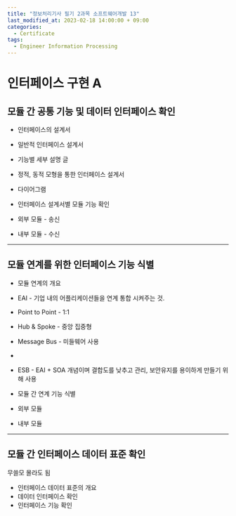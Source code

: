 ```yaml
---
title: "정보처리기사 필기 2과목 소프트웨어개발 13"
last_modified_at: 2023-02-18 14:00:00 + 09:00
categories:
  - Certificate
tags:
  - Engineer Information Processing
---
```


인터페이스 구현 A
===


모듈 간 공통 기능 및 데이터 인터페이스 확인
---


* 인터페이스의 설계서
 * 일반적 인터페이스 설계서
  * 기능별 세부 설명 글
 * 정적, 동적 모형을 통한 인터페이스 설계서
  * 다이어그램

* 인터페이스 설계서별 모듈 기능 확인
 * 외부 모듈 - 송신
 * 내부 모듈 - 수신



*****



모듈 연계를 위한 인터페이스 기능 식별
---


* 모듈 연계의 개요
 * EAI - 기업 내의 어플리케이션들을 연계 통합 시켜주는 것.
  * Point to Point - 1:1
  * Hub & Spoke - 중앙 집중형
  * Message Bus - 미들웨어 사용
  * 
 * ESB - EAI + SOA 개념이며 결합도를 낮추고 관리, 보안유지를 용이하게 만들기 위해 사용
 
* 모듈 간 연계 기능 식별
 * 외부 모듈
 * 내부 모듈



*****



모듈 간 인터페이스 데이터 표준 확인
---


무쓸모 몰라도 됨

* 인터페이스 데이터 표준의 개요
* 데이터 인터페이스 확인
* 인터페이스 기능 확인



